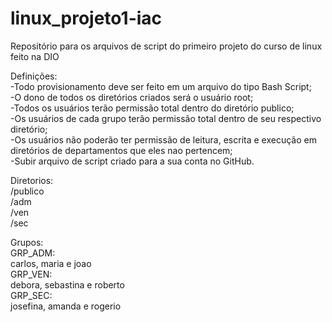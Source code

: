 # linux_projeto1-iac
Repositório para os arquivos de script do primeiro projeto do curso de linux feito na DIO  

Definições:  
-Todo provisionamento deve ser feito em um arquivo do tipo Bash Script;  
-O dono de todos os diretórios criados será o usuário root;  
-Todos os usuários terão permissão total dentro do diretório publico;  
-Os usuários de cada grupo terão permissão total dentro de seu respectivo diretório;  
-Os usuários não poderão ter permissão de leitura, escrita e execução em diretórios de departamentos que eles nao pertencem;  
-Subir arquivo de script criado para a sua conta no GitHub.  

Diretorios:  
/publico  
/adm  
/ven  
/sec  

Grupos:  
GRP_ADM:  
  carlos, maria e joao  
GRP_VEN:  
  debora, sebastina e roberto  
GRP_SEC:  
  josefina, amanda e rogerio  
